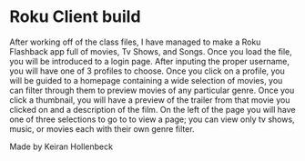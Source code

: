 # Roku Client build

After working off of the class files, I have managed to make a Roku Flashback app full of movies, Tv Shows, and Songs. Once you load the file, you will be introduced to a login page. After inputing the proper username, you will have one of 3 profiles to choose.
Once you click on a profile, you will be guided to a homepage containing a wide selection of movies, you can filter through them to preview movies of any particular genre. Once you click a thumbnail, you will have a preview of the trailer from that movie you clicked on and a description of the film.
On the left of the page you will have one of three selections to go to to view a page; you can view only tv shows, music, or movies each with their own genre filter.

Made by Keiran Hollenbeck
